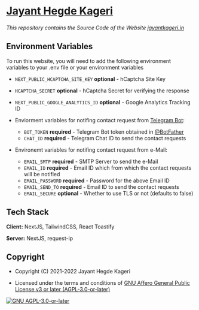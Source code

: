 <!-- Website of jayantkageri, NextJS Site for jayantkageri.in
Copyright (C) 2021 - 2022  Jayant Hegde Kageri

This file is part of Website of jayantkageri.

Website of jayantkageri is free software: you can redistribute it and/or modify
it under the terms of the GNU Affero General Public License as published by
the Free Software Foundation, either version 3 of the License, or
(at your option) any later version.

Website of jayantkageri is distributed in the hope that it will be useful,
but WITHOUT ANY WARRANTY; without even the implied warranty of
MERCHANTABILITY or FITNESS FOR A PARTICULAR PURPOSE.  See the
GNU Affero General Public License for more details.

You should have received a copy of the GNU Affero General Public License
along with Website of jayantkageri.  If not, see <https://www.gnu.org/licenses/>. -->

# [Jayant Hegde Kageri](https://jayantkageri.in)

_This repository contains the Source Code of the Website [jayantkageri.in](https://jayantkageri.in)_

## Environment Variables

To run this website, you will need to add the following environment variables to your .env file or your environment variables

* `NEXT_PUBLIC_HCAPTCHA_SITE_KEY` **optional** - hCaptcha Site Key

* `HCAPTCHA_SECRET` **optional** - hCaptcha Secret for verifying the response

* `NEXT_PUBLIC_GOOGLE_ANALYTICS_ID` **optional** - Google Analytics Tracking ID

* Enviorment variables for notifing contact request from [Telegram Bot](https://telegram.me/BotFather):
  * `BOT_TOKEN` **required** - Telegram Bot token obtained in [@BotFather](https://telegram.me/BotFather)
  * `CHAT_ID` **required** - Telegram Chat ID to send the contact requests

* Environemt variables for notifing contact request from e-Mail:
  * `EMAIL_SMTP` **required** - SMTP Server to send the e-Mail
  * `EMAIL_ID` **required** - Email ID which from which the contact requests will be notified
  * `EMAIL_PASSWORD` **required** - Password for the above Email ID
  * `EMAIL_SEND_TO` **required** - Email ID to send the contact requests
  * `EMAIL_SECURE` **optional** - Whether to use TLS or not (defaults to false)

## Tech Stack

**Client:** NextJS, TailwindCSS, React Toastify

**Server:** NextJS, request-ip

## Copyright

* Copyright (C) 2021-2022 Jayant Hegde Kageri

* Licensed under the terms and conditions of [GNU Affero General Public License v3 or later (AGPL-3.0-or-later)](https://www.gnu.org/licenses/agpl-3.0.en.html)

[![GNU AGPL-3.0-or-later](https://www.gnu.org/graphics/agplv3-with-text-162x68.png)](https://www.gnu.org/licenses/agpl-3.0.en.html)
